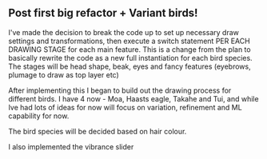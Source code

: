 
## Post first big refactor + Variant birds!

I've made the decision to break the code up to set up necessary draw settings and transformations, then execute a switch statement PER EACH DRAWING STAGE for each main feature. This is a change from the plan to basically rewrite the code as a new full instantiation for each bird species. The stages will be head shape, beak, eyes and fancy features (eyebrows, plumage to draw as top layer etc)

After implementing this I began to build out the drawing process for different birds. I have 4 now - Moa, Haasts eagle, Takahe and Tui, and while Ive had lots of ideas for now will focus on variation, refinement and ML capability for now.

The bird species will be decided based on hair colour.

I also implemented the vibrance slider